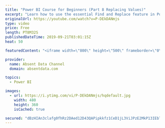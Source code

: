 ```yaml
---
title: "Power BI Course for Beginners (Part 8 Replacing Values)"
excerpt: "Learn how to use the essential Find and Replace feature in Power BI."
originalUrl: https://youtube.com/watch?v=P-DEkDANmjs
type: video
price: Free
length: PT8M32S
publishedDateTime: 2019-09-21T03:01:15Z
heat: 50

featuredContent: "<iframe width=\"800\" height=\"500\" frameborder=\"0\" src=\"https://www.youtube.com/embed/P-DEkDANmjs\" allow=\"accelerometer; autoplay; encrypted-media; gyroscope; picture-in-picture\" allowfullscreen></iframe>"

provider:
  name: Absent Data Channel
  domain: absentdata.com

topics:
  - Power BI

images:
  - url: https://i.ytimg.com/vi/P-DEkDANmjs/hqdefault.jpg
    width: 480
    height: 360
    isCached: true

secured: "dBzHIAn3clafg0fhRz2DAed12D43QAPipkkfz1CeD1jL3ViJPzE2MkP13IEbTYUs8XDgJ9XaDrH+luBdp10Gga8XlfT2PUgQDCusy4tWFcx1uXhBW9Lw0HRLi56WBzKbBorzgNjOk2ZhCSrRfkuIVGnZTaNJKFWTLvPXpXskoPU+H3mqDSheDP2GeaZDkp8qmBldIGap9rAuCNwKoFg40dFP6npMiUQkwrAYtIig3K0huJONPiWWO6zeJJPifq9khJ3WIzGV71pVKFQbQQXPFX1Kamg6B6CZlOZnRXDw4Uqfg24nOOkLZ1In2iahFXqtmRb+yy4DudNQPK8vPEY5lUbW8DKOHrY1nHqCAODE65j08YpOcgRiXCwzYl1jiIKGy7awFRspvMwLIAwOWfsCWNhkbpWn42uZRwWdqaty1LI=;7nrZQYLelPOQSaNjsqdNFw=="
---
```


